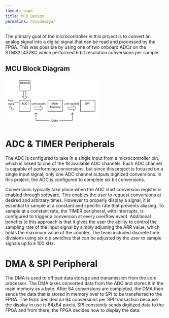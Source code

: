 ```yaml
---
layout: page
title: MCU Design
permalink: /mcudesign/
---
```

The primary goal of the microcontroller in this project is to convert an analog signal into a digital signal that can be read and processed by the FPGA. This was possible by using one of two onboard ADCs on the STM32L432KC which performed 6 bit resolution conversions per sample. 

## MCU Block Diagram
<div style="text-align: left">
  <img src="./assets/img/mcu_block.PNG" alt="logo" width="300" />
</div>

# ADC & TIMER Peripherals
The ADC is configured to take in a single input from a microcontroller pin, which is linked to one of the 18 available ADC channels. Each ADC channel is capable of performing conversions, but since this project is focused on a single input signal, only one ADC channel outputs digitized conversions. In this project, the ADC is configured to complete six bit conversions.

Conversions typically take place when the ADC start conversion register is enabled through software. This enables the user to request conversions at desired and arbitrary times. However to properly display a signal, it is essential to sample at a constant and specific rate that prevents aliasing. To sample at a constant rate, the TIMER peripheral, with interrupts, is configured to trigger a conversion at every overflow event. Additional benefits to this approach is that it gives the user the ability to control the sampling rate of the input signal by simply adjusting the ARR value, which holds the maximum value of the counter. The team included discrete time divisions using six dip switches that can be adjusted by the user to sample signals up to a 100 kHz. 

# DMA & SPI Peripheral
The DMA is used to offload data storage and transmission from the core processor. The DMA takes converted data from the ADC and stores it in the main memory as a byte. After 64 conversions are completed, the DMA then sends the data that is stored in memory over to SPI to be transferred to the FPGA. The team decided on 64 conversions per SPI transaction because the display in use is 64x64 pixels. SPI constantly sends digitized data to the FPGA and from there, the FPGA decides how to display the data.


